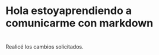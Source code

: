 # Hola estoyaprendiendo a comunicarme con markdown
# 
# 















Realicé los cambios solicitados.
